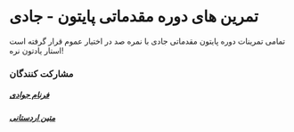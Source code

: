 # تمرین های دوره مقدماتی پایتون - جادی
تمامی تمرینات دوره پایتون مقدماتی جادی با نمره صد در اختیار عموم قرار گرفته است استار یادتون نره!
### مشارکت کنندگان
##### [فرنام جوادی](https://www.farnamjavadi.com)
##### [متین اردستانی](https://github.com/Matin-Ardestani)
